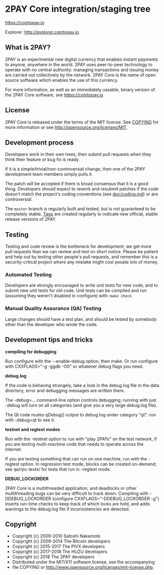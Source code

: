 2PAY Core integration/staging tree
===================================

https://cointopay.io

Explorer: http://explorer.cointopay.io

What is 2PAY?
--------------

2PAY is an experimental new digital currency that enables instant payments to
anyone, anywhere in the world. 2PAY uses peer-to-peer technology to operate
with no central authority: managing transactions and issuing money are carried
out collectively by the network. 2PAY Core is the name of open source
software which enables the use of this currency.

For more information, as well as an immediately useable, binary version of
the 2PAY Core software, see https://cointopay.io

License
-------

2PAY Core is released under the terms of the MIT license. See [COPYING](COPYING) for more
information or see http://opensource.org/licenses/MIT.

Development process
-------------------

Developers work in their own trees, then submit pull requests when they think
their feature or bug fix is ready.

If it is a simple/trivial/non-controversial change, then one of the 2PAY
development team members simply pulls it.


The patch will be accepted if there is broad consensus that it is a good thing.
Developers should expect to rework and resubmit patches if the code doesn't
match the project's coding conventions (see [doc/coding.md](doc/coding.md)) or are
controversial.

The `master` branch is regularly built and tested, but is not guaranteed to be
completely stable. [Tags](https://github.com/smartinsider/cointopay/tags) are created
regularly to indicate new official, stable release versions of 2PAY.

Testing
-------

Testing and code review is the bottleneck for development; we get more pull
requests than we can review and test on short notice. Please be patient and help out by testing
other people's pull requests, and remember this is a security-critical project where any mistake might cost people
lots of money.

### Automated Testing

Developers are strongly encouraged to write unit tests for new code, and to
submit new unit tests for old code. Unit tests can be compiled and run (assuming they weren't disabled in configure) with: `make check`


### Manual Quality Assurance (QA) Testing

Large changes should have a test plan, and should be tested by somebody other
than the developer who wrote the code.

Development tips and tricks
---------------------------

**compiling for debugging**

Run configure with the --enable-debug option, then make. Or run configure with
CXXFLAGS="-g -ggdb -O0" or whatever debug flags you need.

**debug.log**

If the code is behaving strangely, take a look in the debug.log file in the data directory;
error and debugging messages are written there.

The -debug=... command-line option controls debugging; running with just -debug will turn
on all categories (and give you a very large debug.log file).

The Qt code routes qDebug() output to debug.log under category "qt": run with -debug=qt
to see it.

**testnet and regtest modes**

Run with the -testnet option to run with "play 2PAYs" on the test network, if you
are testing multi-machine code that needs to operate across the internet.

If you are testing something that can run on one machine, run with the -regtest option.
In regression test mode, blocks can be created on-demand; see qa/rpc-tests/ for tests
that run in -regtest mode.

**DEBUG_LOCKORDER**

2PAY Core is a multithreaded application, and deadlocks or other multithreading bugs
can be very difficult to track down. Compiling with -DDEBUG_LOCKORDER (configure
CXXFLAGS="-DDEBUG_LOCKORDER -g") inserts run-time checks to keep track of which locks
are held, and adds warnings to the debug.log file if inconsistencies are detected.

**Сopyright**
------------
  - Copyright (c) 2009-2010 Satoshi Nakamoto
  - Copyright (c) 2009-2014 The Bitcoin developers
  - Copyright (c) 2015-2017 The PIVX developers
  - Copyright (c) 2017-2018 The HUZU developers
  - Copyright (c) 2018 The 2PAY developers
  - Distributed under the MIT/X11 software license, see the accompanying
  - file COPYING or http://www.opensource.org/licenses/mit-license.php.

